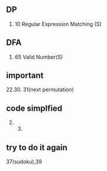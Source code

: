 ## DP
1. 10 Regular Expression Matching (S)


## DFA
1. 65 Valid Number(S)

## important
22.30. 31(next permutation)
##  code simplfied
2. 3. 

## try to do it again
37(sudoku),39